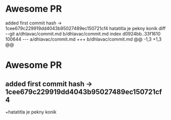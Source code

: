 # Awesome PR
added first commit hash -> 1cee679c229919dd4043b95027489ec150721cf4
hatatitla je pekny konik
diff --git a/dhlavac/commit.md b/dhlavac/commit.md
index d0924bb..33f1610 100644
--- a/dhlavac/commit.md
+++ b/dhlavac/commit.md
@@ -1,3 +1,3 @@
 # Awesome PR
 added first commit hash -> 1cee679c229919dd4043b95027489ec150721cf4
-
+hatatitla je pekny konik
